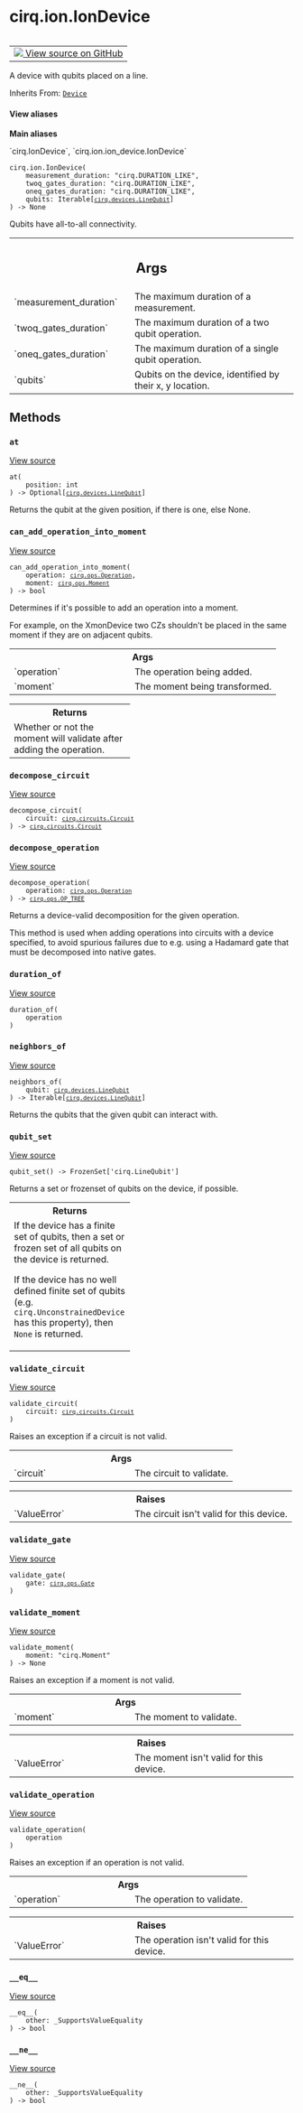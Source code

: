 <div itemscope itemtype="http://developers.google.com/ReferenceObject">
<meta itemprop="name" content="cirq.ion.IonDevice" />
<meta itemprop="path" content="Stable" />
<meta itemprop="property" content="__eq__"/>
<meta itemprop="property" content="__init__"/>
<meta itemprop="property" content="__ne__"/>
<meta itemprop="property" content="at"/>
<meta itemprop="property" content="can_add_operation_into_moment"/>
<meta itemprop="property" content="decompose_circuit"/>
<meta itemprop="property" content="decompose_operation"/>
<meta itemprop="property" content="duration_of"/>
<meta itemprop="property" content="neighbors_of"/>
<meta itemprop="property" content="qubit_set"/>
<meta itemprop="property" content="validate_circuit"/>
<meta itemprop="property" content="validate_gate"/>
<meta itemprop="property" content="validate_moment"/>
<meta itemprop="property" content="validate_operation"/>
</div>

# cirq.ion.IonDevice

<!-- Insert buttons and diff -->

<table class="tfo-notebook-buttons tfo-api" align="left">

<td>
  <a target="_blank" href="https://github.com/quantumlib/cirq/tree/master/cirq/ion/ion_device.py">
    <img src="https://www.tensorflow.org/images/GitHub-Mark-32px.png" />
    View source on GitHub
  </a>
</td>
</table>



A device with qubits placed on a line.

Inherits From: [`Device`](../../cirq/devices/Device.md)

<section class="expandable">
  <h4 class="showalways">View aliases</h4>
  <p>
<b>Main aliases</b>
<p>`cirq.IonDevice`, `cirq.ion.ion_device.IonDevice`</p>
</p>
</section>

<pre class="devsite-click-to-copy prettyprint lang-py tfo-signature-link">
<code>cirq.ion.IonDevice(
    measurement_duration: "cirq.DURATION_LIKE",
    twoq_gates_duration: "cirq.DURATION_LIKE",
    oneq_gates_duration: "cirq.DURATION_LIKE",
    qubits: Iterable[<a href="../../cirq/devices/LineQubit.md"><code>cirq.devices.LineQubit</code></a>]
) -> None
</code></pre>



<!-- Placeholder for "Used in" -->

Qubits have all-to-all connectivity.

<!-- Tabular view -->
 <table class="responsive fixed orange">
<colgroup><col width="214px"><col></colgroup>
<tr><th colspan="2"><h2 class="add-link">Args</h2></th></tr>

<tr>
<td>
`measurement_duration`
</td>
<td>
The maximum duration of a measurement.
</td>
</tr><tr>
<td>
`twoq_gates_duration`
</td>
<td>
The maximum duration of a two qubit operation.
</td>
</tr><tr>
<td>
`oneq_gates_duration`
</td>
<td>
The maximum duration of a single qubit
operation.
</td>
</tr><tr>
<td>
`qubits`
</td>
<td>
Qubits on the device, identified by their x, y location.
</td>
</tr>
</table>



## Methods

<h3 id="at"><code>at</code></h3>

<a target="_blank" href="https://github.com/quantumlib/cirq/tree/master/cirq/ion/ion_device.py">View source</a>

<pre class="devsite-click-to-copy prettyprint lang-py tfo-signature-link">
<code>at(
    position: int
) -> Optional[<a href="../../cirq/devices/LineQubit.md"><code>cirq.devices.LineQubit</code></a>]
</code></pre>

Returns the qubit at the given position, if there is one, else None.
        

<h3 id="can_add_operation_into_moment"><code>can_add_operation_into_moment</code></h3>

<a target="_blank" href="https://github.com/quantumlib/cirq/tree/master/cirq/ion/ion_device.py">View source</a>

<pre class="devsite-click-to-copy prettyprint lang-py tfo-signature-link">
<code>can_add_operation_into_moment(
    operation: <a href="../../cirq/ops/Operation.md"><code>cirq.ops.Operation</code></a>,
    moment: <a href="../../cirq/ops/Moment.md"><code>cirq.ops.Moment</code></a>
) -> bool
</code></pre>

Determines if it's possible to add an operation into a moment.

For example, on the XmonDevice two CZs shouldn't be placed in the same
moment if they are on adjacent qubits.

<!-- Tabular view -->
 <table class="responsive fixed orange">
<colgroup><col width="214px"><col></colgroup>
<tr><th colspan="2">Args</th></tr>

<tr>
<td>
`operation`
</td>
<td>
The operation being added.
</td>
</tr><tr>
<td>
`moment`
</td>
<td>
The moment being transformed.
</td>
</tr>
</table>



<!-- Tabular view -->
 <table class="responsive fixed orange">
<colgroup><col width="214px"><col></colgroup>
<tr><th colspan="2">Returns</th></tr>
<tr class="alt">
<td colspan="2">
Whether or not the moment will validate after adding the operation.
</td>
</tr>

</table>



<h3 id="decompose_circuit"><code>decompose_circuit</code></h3>

<a target="_blank" href="https://github.com/quantumlib/cirq/tree/master/cirq/ion/ion_device.py">View source</a>

<pre class="devsite-click-to-copy prettyprint lang-py tfo-signature-link">
<code>decompose_circuit(
    circuit: <a href="../../cirq/circuits/Circuit.md"><code>cirq.circuits.Circuit</code></a>
) -> <a href="../../cirq/circuits/Circuit.md"><code>cirq.circuits.Circuit</code></a>
</code></pre>




<h3 id="decompose_operation"><code>decompose_operation</code></h3>

<a target="_blank" href="https://github.com/quantumlib/cirq/tree/master/cirq/ion/ion_device.py">View source</a>

<pre class="devsite-click-to-copy prettyprint lang-py tfo-signature-link">
<code>decompose_operation(
    operation: <a href="../../cirq/ops/Operation.md"><code>cirq.ops.Operation</code></a>
) -> <a href="../../cirq/ops/OP_TREE.md"><code>cirq.ops.OP_TREE</code></a>
</code></pre>

Returns a device-valid decomposition for the given operation.

This method is used when adding operations into circuits with a device
specified, to avoid spurious failures due to e.g. using a Hadamard gate
that must be decomposed into native gates.

<h3 id="duration_of"><code>duration_of</code></h3>

<a target="_blank" href="https://github.com/quantumlib/cirq/tree/master/cirq/ion/ion_device.py">View source</a>

<pre class="devsite-click-to-copy prettyprint lang-py tfo-signature-link">
<code>duration_of(
    operation
)
</code></pre>




<h3 id="neighbors_of"><code>neighbors_of</code></h3>

<a target="_blank" href="https://github.com/quantumlib/cirq/tree/master/cirq/ion/ion_device.py">View source</a>

<pre class="devsite-click-to-copy prettyprint lang-py tfo-signature-link">
<code>neighbors_of(
    qubit: <a href="../../cirq/devices/LineQubit.md"><code>cirq.devices.LineQubit</code></a>
) -> Iterable[<a href="../../cirq/devices/LineQubit.md"><code>cirq.devices.LineQubit</code></a>]
</code></pre>

Returns the qubits that the given qubit can interact with.


<h3 id="qubit_set"><code>qubit_set</code></h3>

<a target="_blank" href="https://github.com/quantumlib/cirq/tree/master/cirq/ion/ion_device.py">View source</a>

<pre class="devsite-click-to-copy prettyprint lang-py tfo-signature-link">
<code>qubit_set() -> FrozenSet['cirq.LineQubit']
</code></pre>

Returns a set or frozenset of qubits on the device, if possible.


<!-- Tabular view -->
 <table class="responsive fixed orange">
<colgroup><col width="214px"><col></colgroup>
<tr><th colspan="2">Returns</th></tr>
<tr class="alt">
<td colspan="2">
If the device has a finite set of qubits, then a set or frozen set
of all qubits on the device is returned.

If the device has no well defined finite set of qubits (e.g.
`cirq.UnconstrainedDevice` has this property), then `None` is
returned.
</td>
</tr>

</table>



<h3 id="validate_circuit"><code>validate_circuit</code></h3>

<a target="_blank" href="https://github.com/quantumlib/cirq/tree/master/cirq/ion/ion_device.py">View source</a>

<pre class="devsite-click-to-copy prettyprint lang-py tfo-signature-link">
<code>validate_circuit(
    circuit: <a href="../../cirq/circuits/Circuit.md"><code>cirq.circuits.Circuit</code></a>
)
</code></pre>

Raises an exception if a circuit is not valid.


<!-- Tabular view -->
 <table class="responsive fixed orange">
<colgroup><col width="214px"><col></colgroup>
<tr><th colspan="2">Args</th></tr>

<tr>
<td>
`circuit`
</td>
<td>
The circuit to validate.
</td>
</tr>
</table>



<!-- Tabular view -->
 <table class="responsive fixed orange">
<colgroup><col width="214px"><col></colgroup>
<tr><th colspan="2">Raises</th></tr>

<tr>
<td>
`ValueError`
</td>
<td>
The circuit isn't valid for this device.
</td>
</tr>
</table>



<h3 id="validate_gate"><code>validate_gate</code></h3>

<a target="_blank" href="https://github.com/quantumlib/cirq/tree/master/cirq/ion/ion_device.py">View source</a>

<pre class="devsite-click-to-copy prettyprint lang-py tfo-signature-link">
<code>validate_gate(
    gate: <a href="../../cirq/ops/Gate.md"><code>cirq.ops.Gate</code></a>
)
</code></pre>




<h3 id="validate_moment"><code>validate_moment</code></h3>

<a target="_blank" href="https://github.com/quantumlib/cirq/tree/master/cirq/devices/device.py">View source</a>

<pre class="devsite-click-to-copy prettyprint lang-py tfo-signature-link">
<code>validate_moment(
    moment: "cirq.Moment"
) -> None
</code></pre>

Raises an exception if a moment is not valid.


<!-- Tabular view -->
 <table class="responsive fixed orange">
<colgroup><col width="214px"><col></colgroup>
<tr><th colspan="2">Args</th></tr>

<tr>
<td>
`moment`
</td>
<td>
The moment to validate.
</td>
</tr>
</table>



<!-- Tabular view -->
 <table class="responsive fixed orange">
<colgroup><col width="214px"><col></colgroup>
<tr><th colspan="2">Raises</th></tr>

<tr>
<td>
`ValueError`
</td>
<td>
The moment isn't valid for this device.
</td>
</tr>
</table>



<h3 id="validate_operation"><code>validate_operation</code></h3>

<a target="_blank" href="https://github.com/quantumlib/cirq/tree/master/cirq/ion/ion_device.py">View source</a>

<pre class="devsite-click-to-copy prettyprint lang-py tfo-signature-link">
<code>validate_operation(
    operation
)
</code></pre>

Raises an exception if an operation is not valid.


<!-- Tabular view -->
 <table class="responsive fixed orange">
<colgroup><col width="214px"><col></colgroup>
<tr><th colspan="2">Args</th></tr>

<tr>
<td>
`operation`
</td>
<td>
The operation to validate.
</td>
</tr>
</table>



<!-- Tabular view -->
 <table class="responsive fixed orange">
<colgroup><col width="214px"><col></colgroup>
<tr><th colspan="2">Raises</th></tr>

<tr>
<td>
`ValueError`
</td>
<td>
The operation isn't valid for this device.
</td>
</tr>
</table>



<h3 id="__eq__"><code>__eq__</code></h3>

<a target="_blank" href="https://github.com/quantumlib/cirq/tree/master/cirq/value/value_equality.py">View source</a>

<pre class="devsite-click-to-copy prettyprint lang-py tfo-signature-link">
<code>__eq__(
    other: _SupportsValueEquality
) -> bool
</code></pre>




<h3 id="__ne__"><code>__ne__</code></h3>

<a target="_blank" href="https://github.com/quantumlib/cirq/tree/master/cirq/value/value_equality.py">View source</a>

<pre class="devsite-click-to-copy prettyprint lang-py tfo-signature-link">
<code>__ne__(
    other: _SupportsValueEquality
) -> bool
</code></pre>







